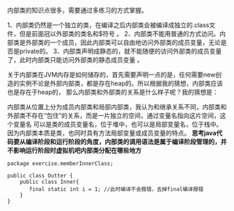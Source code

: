 内部类的知识点很多，需要通过多练习的方式掌握。

1、内部类仍然是一个独立的类，在编译之后内部类会被编译成独立的.class文件，但是前面冠以外部类的类名和$符号 。
2、内部类不能用普通的方式访问。内部类是外部类的一个成员，因此内部类可以自由地访问外部类的成员变量，无论是否是private的。
3、内部类声明成静态的，就不能随便的访问外部类的成员变量了，此时内部类只能访问外部类的静态成员变量 。

关于内部类在JVM内存是如何储存的，首先需要声明一点的是，任何需要new创造的实例不论是外部内部类，都是存在heap的。所以根据我的猜想，内部类应该也是存在于heap的，
那么内部类和外部类的关系是什么样子呢？我的猜想是：

内部类从位置上分为成员内部类和局部内部类，我认为和继承关系不同，内部类和外部类不存在“包住”的关系，而是一片独立的空间，通过变量名指向这片空间，这个变量名
可以是类的成员变量名，位于堆中，也可以是局部变量名，位于栈中。因为内部类本质是类，也同时具有方法局部变量或成员变量的特点。
**思考java代码要从编译阶段和运行阶段的角度，内部类的调用语法是属于编译阶段管理的，并不影响运行阶段时虚拟机吧内部类分配在哪些地方**

```
package exercise.memberInnerClass;

public class Outter {
    public class Inner{
       final static int i = 1; //此时编译不会报错，去掉final编译报错
    }
}

```
